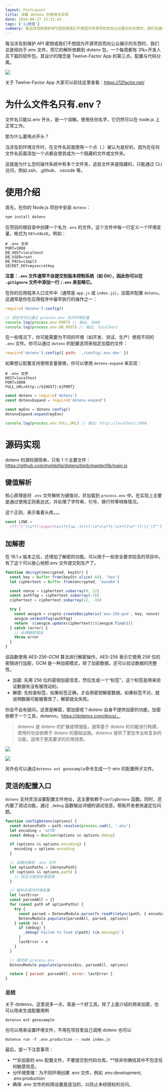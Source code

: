 ```yaml
---
layout: PostLayout
title: 详解 dotenv 的使用与实现
date: 2024-08-27 13:31:43
tags: ['js原理']
summary: 每当涉及到保护API密钥或我们不想因为开源项目而向公众展示的东西时，我们总是倾向于.env文件，而它的解析依赖到dotenv包，一个每周都有31k+开发人员下载的软件包。其设计的理念是Twelve-Factor App的第三点。配置与代码分离。
---
```


每当涉及到保护 API 密钥或我们不想因为开源项目而向公众展示的东西时，我们总是倾向于.env 文件，而它的解析依赖到 dotenv 包，一个每周都有 31k+开发人员下载的软件包。其设计的理念是 Twelve-Factor App 的第三点。配置与代码分离。

![](https://files.mdnice.com/user/70043/75c1b5e4-214b-4267-ba66-04cc29db0243.png)

关于 Twelve-Factor App 大家可以前往这里查看：https://12factor.net/

# 为什么文件名只有.env？

文件名只能以.env 开头，是一个误解。使用任何名字，它仍然可以在 node.js 上正常工作。

那为什么要用点开头？

当涉及到环境文件时，在文件名前面使用一个点（.）被认为是好的，因为在任何文件名前面添加一个点都会使其成为一个隐藏的文件或文件夹。

这就是为什么您的操作系统中有多个文件夹，这些文件夹是隐藏的，只能通过 CLI 访问，例如.ssh、.github、.vscode 等。

# 使用介绍

首先，在你的 Node.js 项目中安装 `dotenv`：

```bash
npm install dotenv
```

在项目的根目录中创建一个名为 `.env` 的文件。这个文件中每一行定义一个环境变量，格式为 `KEY=VALUE`。例如：

```env
# .env 文件
PORT=3000
DB_HOST=localhost
DB_USER=root
DB_PASS=s1mpl3
SECRET_KEY=mysecretkey
```

**注意：`.env` 文件通常不会提交到版本控制系统（如 Git），因此你可以在 `.gitignore` 文件中添加一行 `/.env` 来忽略它。**

在你的应用程序入口文件中（通常是 `app.js` 或 `index.js`），加载并配置 `dotenv`。这通常是你在应用程序中最早执行的操作之一：

```javascript
require('dotenv').config()

// 现在你可以通过 process.env 访问环境变量
console.log(process.env.PORT) // 输出: 3000
console.log(process.env.DB_HOST) // 输出: localhost
```

在一些情况下，你可能需要为不同的环境（如开发、测试、生产）使用不同的 `.env` 文件。你可以通过 `dotenv` 的配置选项来指定加载的文件：

```javascript
require('dotenv').config({ path: './config/.env.dev' })
```

如果想让配置支持使用变量替换，你可以使用 `dotenv-expand` 来实现：

```env
# .env 文件
HOST=localhost
PORT=3000
FULL_URL=http://${HOST}:${PORT}
```

```javascript
const dotenv = require('dotenv')
const dotenvExpand = require('dotenv-expand')

const myEnv = dotenv.config()
dotenvExpand.expand(myEnv)

console.log(process.env.FULL_URL) // 输出: http://localhost:3000
```

# 源码实现

dotenv 的源码很简单，只有 1 个主要文件：https://github.com/motdotla/dotenv/blob/master/lib/main.js

## 键值解析

核心原理是将 `.env` 文件解析为键值对，并加载到 `process.env` 中。在实现上主要是通过使用正则表达式，并处理了字符串、引号、换行符等特殊情况。

这个正则，表示看着头疼。。。

```javascript
const LINE =
  /(?:^|^)\s*(?:export\s+)?([\w.-]+)(?:\s*=\s*?|:\s+?)(\s*'(?:\\'|[^'])*'|\s*"(?:\\"|[^"])*"|\s*`(?:\\`|[^`])*`|[^#\r\n]+)?\s*(?:#.*)?(?:$|$)/gm
```

## 加解密

在 16.1.x 版本之后，还增加了解密的功能。可以用于一些安全要求较高的项目中。有了这个可以放心地把.env 文件提交到生产了。

```javascript
function decrypt(encrypted, keyStr) {
  const key = Buffer.from(keyStr.slice(-64), 'hex')
  let ciphertext = Buffer.from(encrypted, 'base64')

  const nonce = ciphertext.subarray(0, 12)
  const authTag = ciphertext.subarray(-16)
  ciphertext = ciphertext.subarray(12, -16)

  try {
    const aesgcm = crypto.createDecipheriv('aes-256-gcm', key, nonce)
    aesgcm.setAuthTag(authTag)
    return `${aesgcm.update(ciphertext)}${aesgcm.final()}`
  } catch (error) {
    // 处理解密错误
    throw error
  }
}
```

该函数使用 AES-256-GCM 算法进行解密操作。AES-256 表示它使用 256 位的密钥进行加密，GCM 是一种加密模式，除了加密数据，还可以验证数据的完整性。

- 加密: 先用 256 位的密钥加密信息，然后生成一个“标签”，这个标签是用来验证数据有没有被改动的。
- 解密: 先检查标签，如果标签正确，才会用密钥解密数据。如果标签不对，就说明数据可能被篡改了，解密就会失败。

你会不会有疑问，这里是解密，那加密呢？dotenv 自身不提供加密的功能，加密依赖于一个工具，dotenvx。https://dotenvx.com/docs/。

> dotenvx 是 dotenv 的扩展或增强版，通常基于 dotenv 的功能进行构建，使用时也会依赖于 dotenv 的基础设施。dotenvx 提供了更加专业和复杂的功能，适用于更高要求的应用场景。

![](https://files.mdnice.com/user/70043/2b248fc7-9faa-458a-8a08-f228d83ae2d6.png)

![](https://files.mdnice.com/user/70043/23a24cdf-bd0b-4958-82e2-ffb5e2d6895e.png)

另外也可以通过`dotenvx ext genexample`命令生成一个 env 的配置例子文件。

## 灵活的配置入口

`dotenv` 支持灵活设置配置文件地址，这主要依赖于`configDotenv` 函数。同时，还内置了调试功能，通过 `_debug` 函数输出详细的调试信息，帮助开发者快速定位问题。

```javascript
function configDotenv(options) {
  const dotenvPath = path.resolve(process.cwd(), '.env')
  let encoding = 'utf8'
  const debug = Boolean(options && options.debug)

  if (options && options.encoding) {
    encoding = options.encoding
  }

  // 加载并解析 .env 文件
  let optionPaths = [dotenvPath]
  if (options && options.path) {
    // 自定义路径处理逻辑
  }

  // 解析并填充环境变量
  let lastError
  const parsedAll = {}
  for (const path of optionPaths) {
    try {
      const parsed = DotenvModule.parse(fs.readFileSync(path, { encoding }))
      DotenvModule.populate(parsedAll, parsed, options)
    } catch (e) {
      if (debug) {
        _debug(`Failed to load ${path} ${e.message}`)
      }
      lastError = e
    }
  }

  // 填充到 process.env
  DotenvModule.populate(processEnv, parsedAll, options)

  return { parsed: parsedAll, error: lastError }
}
```

### 总结

关于 dotenvx，这里说多一点，真是一个好工具。除了上面介绍的用来加密，也可以用来生成配置用例

```
dotenvx ext genexample
```

也可以用来设置环境文件，不用在项目里自己调用 dotenv 也可以

```
dotenvx run -f .env.production -- node index.js
```

最后，提一下注意事项：

- **非加密的 env 配置文件，不要提交到代码仓库。**除非你确信其中不包含任何敏感信息。
- 分环境管理：为不同环境创建 .env 文件，例如 .env.development, .env.production
- 确保 .env 文件的权限设置是适当的，以防止未经授权的访问。
